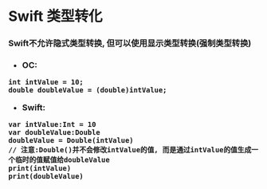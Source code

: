 # Swift 类型转化

<h3>Swift不允许隐式类型转换, 但可以使用显示类型转换(强制类型转换)<h3>

 - OC:

```
int intValue = 10;
double doubleValue = (double)intValue;

```


 - Swift:

```
var intValue:Int = 10
var doubleValue:Double
doubleValue = Double(intValue)
// 注意:Double()并不会修改intValue的值, 而是通过intValue的值生成一个临时的值赋值给doubleValue
print(intValue)
print(doubleValue)

```





